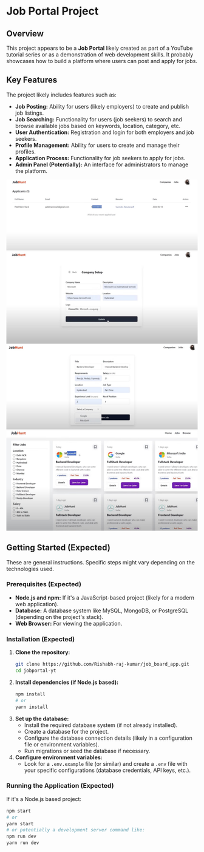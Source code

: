 # Job Portal Project

## Overview

This project appears to be a **Job Portal** likely created as part of a YouTube tutorial series or as a demonstration of web development skills. It probably showcases how to build a platform where users can post and apply for jobs.



## Key Features

The project likely includes features such as:

* **Job Posting:** Ability for users (likely employers) to create and publish job listings.
* **Job Searching:** Functionality for users (job seekers) to search and browse available jobs based on keywords, location, category, etc.
* **User Authentication:** Registration and login for both employers and job seekers.
* **Profile Management:** Ability for users to create and manage their profiles.
* **Application Process:** Functionality for job seekers to apply for jobs.
* **Admin Panel (Potentially):** An interface for administrators to manage the platform.

<img src="/assets/37FB601D-A21E-40B0-8EBB-85E788A71571.jpeg" alt="job-portal-yt-1" />
<img src="/assets/704F0DDE-4406-4396-81EB-406FC1517A0E.jpeg" />
<img src="/assets/71028C82-B974-4757-8199-99B2006B3FBA.jpeg" />
<img src="/assets/F68656EA-2BD1-4319-BEE5-78511275AAE1.jpeg" />


## Getting Started (Expected)

These are general instructions. Specific steps might vary depending on the technologies used.

### Prerequisites (Expected)

* **Node.js and npm:** If it's a JavaScript-based project (likely for a modern web application).
* **Database:** A database system like MySQL, MongoDB, or PostgreSQL (depending on the project's stack).
* **Web Browser:** For viewing the application.

### Installation (Expected)

1.  **Clone the repository:**
    ```bash
    git clone https://github.com/Rishabh-raj-kumar/job_board_app.git
    cd jobportal-yt
    ```
2.  **Install dependencies (if Node.js based):**
    ```bash
    npm install
    # or
    yarn install
    ```
3.  **Set up the database:**
    * Install the required database system (if not already installed).
    * Create a database for the project.
    * Configure the database connection details (likely in a configuration file or environment variables).
    * Run migrations or seed the database if necessary.
4.  **Configure environment variables:**
    * Look for a `.env.example` file (or similar) and create a `.env` file with your specific configurations (database credentials, API keys, etc.).

### Running the Application (Expected)

If it's a Node.js based project:

```bash
npm start
# or
yarn start
# or potentially a development server command like:
npm run dev
yarn run dev